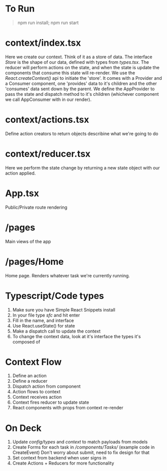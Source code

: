 # To Run
> npm run install; npm run start

# context/index.tsx
Here we create our context. Think of it as a store of data. The interface *Store* is the shape of our data, defined with types from *types.tsx*. The reducer will perform actions on the state, and when the state is update the components that consume this state will re-render. We use the *React.createContext()* api to initiate the 'store'. It comes with a Provider and a Consumer component, one 'provides' data to it's children and the other 'consumes' data sent down by the parent. We define the AppProvider to pass the state and dispatch method to it's children (whichever component we call AppConsumer with in our render).

# context/actions.tsx
Define action creators to return objects describine what we're going to do

# context/reducer.tsx
Here we perform the state change by returning a new state object with our action applied.

# App.tsx
Public/Private route rendering

# /pages
Main views of the app

# /pages/Home
Home page. Renders whatever task we're currently running.

# Typescript/Code types
1. Make sure you have Simple React Snippets install
2. In your file type *sfc* and hit enter
3. Fill in the name, and interface
4. Use React.useState() for state
5. Make a dispatch call to update the context
6. To change the context data, look at it's interface the types it's composed of

# Context Flow
1. Define an action
2. Define a reducer
3. Dispatch action from component
4. Action flows to context
5. Context receives action
6. Context fires reducer to update state
7. React components with props from context re-render

# On Deck
1. Update *config/types* and *context* to match payloads from models
2. Create Forms for each task in */components/Tasks/* (example code in CreateEvent)
   Don't worry about submit, need to fix design for that
3. Set context from backend when user signs in
4. Create Actions + Reducers for more functionality
